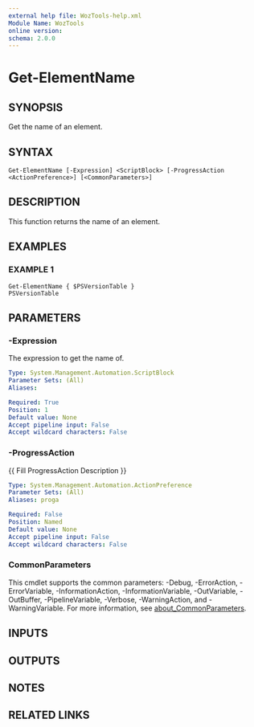 ```yaml
---
external help file: WozTools-help.xml
Module Name: WozTools
online version:
schema: 2.0.0
---
```


# Get-ElementName

## SYNOPSIS
Get the name of an element.

## SYNTAX

```
Get-ElementName [-Expression] <ScriptBlock> [-ProgressAction <ActionPreference>] [<CommonParameters>]
```

## DESCRIPTION
This function returns the name of an element.

## EXAMPLES

### EXAMPLE 1
```
Get-ElementName { $PSVersionTable }
PSVersionTable
```

## PARAMETERS

### -Expression
The expression to get the name of.

```yaml
Type: System.Management.Automation.ScriptBlock
Parameter Sets: (All)
Aliases:

Required: True
Position: 1
Default value: None
Accept pipeline input: False
Accept wildcard characters: False
```

### -ProgressAction
{{ Fill ProgressAction Description }}

```yaml
Type: System.Management.Automation.ActionPreference
Parameter Sets: (All)
Aliases: proga

Required: False
Position: Named
Default value: None
Accept pipeline input: False
Accept wildcard characters: False
```

### CommonParameters
This cmdlet supports the common parameters: -Debug, -ErrorAction, -ErrorVariable, -InformationAction, -InformationVariable, -OutVariable, -OutBuffer, -PipelineVariable, -Verbose, -WarningAction, and -WarningVariable. For more information, see [about_CommonParameters](http://go.microsoft.com/fwlink/?LinkID=113216).

## INPUTS

## OUTPUTS

## NOTES

## RELATED LINKS
